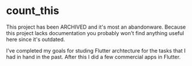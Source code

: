 # count_this
This project has been ARCHIVED and it's most an abandonware. 
Because this project lacks documentation you probably won't find anything useful here since it's outdated.  

I’ve completed my goals for studing Flutter archtecture for the tasks that I had in hand in the past. After this I did a few commercial apps in Flutter.
